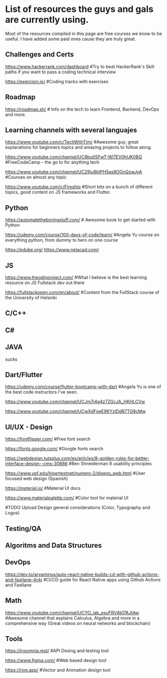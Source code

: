 # List of resources the guys and gals are currently using.

Most of the resources compiled in this page are free courses we know to be useful. I have added some paid ones cause they are truly great.

<h2> Challenges and Certs </h2>

https://www.hackerrank.com/dashboard #Try to beat HackerRank's Skill paths if you want to pass a coding technical interview

https://exercism.io/ #Coding tracks with exercises

<h2> Roadmap </h2>

https://roadmap.sh/ # Info on the tech to learn Frontend, Backend, DevOps and more.

<h2>Learning channels with several languajes </h2>

https://www.youtube.com/c/TechWithTim/ #Awesome guy, great explanations for beginners topics and amazing projects to follow along.

https://www.youtube.com/channel/UC8butISFwT-Wl7EV0hUK0BQ #FreeCodeCamp - the go to for anything tech

https://www.youtube.com/channel/UC29ju8bIPH5as8OGnQzwJyA #Courses on almost any topic

https://www.youtube.com/c/Fireship #Short bits on a bunch of different topics, good content on JS frameworks and Flutter.

<h2> Python </h2>

https://automatetheboringstuff.com/ # Awesome book to get started with Python

https://udemy.com/course/100-days-of-code/learn/ #Angela Yu course on everything python, from dummy to hero on one course

https://edube.org/
https://www.netacad.com/

<h2> JS </h2>

https://www.theodinproject.com/ #What I believe is the best learning resource on JS Fullstack dev out there

https://fullstackopen.com/en/about/ #Content from the FullStack course of the University of Helsinki

<h2> C/C++ </h2>
<h2> C# </h2>
<h2> JAVA </h2>

sucks

<h2> Dart/Flutter </h2>

https://udemy.com/course/flutter-bootcamp-with-dart #Angela Yu is one of the best code instructors I've seen.

https://www.youtube.com/channel/UCJm7i4g4z7ZGcJA_HKHLCVw

https://www.youtube.com/channel/UCwXdFgeE9KYzlDdR7TG9cMw
 
<h2> UI/UX - Design  </h2>

https://fontflipper.com/ #Free font search

https://fonts.google.com/ #Google fonts search

https://webdesign.tutsplus.com/es/articles/8-golden-rules-for-better-interface-design--cms-30886 #Ben Shneiderman 8 usability principles

https://www.upf.edu/hipertextnet/numero-2/diseno_web.html #User focused web design (Spanish)

https://material.io/ #Material UI docs

https://www.materialpalette.com/ #Color tool for material UI


#TODO Upload Design general considerations (Color, Typography and Logos)

<h2> Testing/QA </h2>
<h2> Algoritms and Data Structures </h2>
<h2> DevOps </h2>

https://dev.to/aryaminus/auto-react-native-builds-cd-with-github-actions-and-fastlane-4nki #CI/CD guide for React Native apps using Github Actions and Fastlane

<h2> Math </h2>

https://www.youtube.com/channel/UCYO_jab_esuFRV4b17AJtAw #Awesome channel that explains Calculus, Algebra and more in a comprehensive way (Great videos on neural networks and blockchain)

<h2> Tools </h2>

https://insomnia.rest/ #API Desing and testing tool

https://www.figma.com/ #Web based design tool

https://rive.app/ #Vector and Animation design tool
